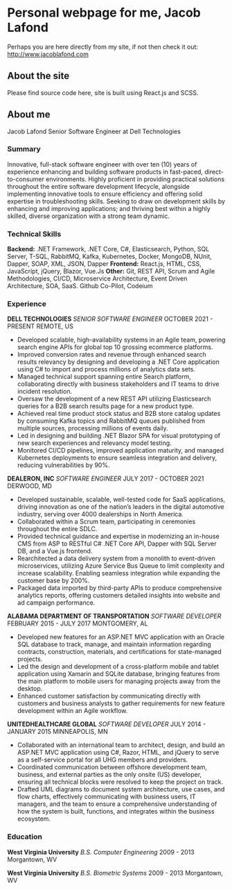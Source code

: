 # Personal webpage for me, Jacob Lafond

Perhaps you are here directly from my site, if not then check it out: http://www.jacoblafond.com

## About the site

Please find source code here, site is built using React.js and SCSS.

## About me

Jacob Lafond
Senior Software Engineer at Dell Technologies

### Summary

Innovative, full-stack software engineer with over ten (10) years of experience enhancing and building 
software products in fast-paced, direct-to-consumer environments. Highly proficient in providing practical 
solutions throughout the entire software development lifecycle, alongside implementing innovative tools to 
ensure efficiency and offering solid expertise in troubleshooting skills. Seeking to draw on development skills 
by enhancing and improving applications; and thriving best within a highly skilled, diverse organization with a 
strong team dynamic.

### Technical Skills

**Backend:** .NET Framework, .NET Core, C#, Elasticsearch, Python, SQL Server, T-SQL, RabbitMQ, Kafka, 
Kubernetes, Docker, MongoDB, NUnit, Dapper, SOAP, XML, JSON, Dapper 
**Frontend:** React.js, HTML, CSS, JavaScript, jQuery, Blazor, Vue.Js 
**Other:** Git, REST API, Scrum and Agile Methodologies, CI/CD, Microservice Architecture, Event Driven 
Architecture, SOA, SaaS. Github Co-Pilot, Codeium 

### Experience

**DELL TECHNOLOGIES**
_SENIOR SOFTWARE ENGINEER_
OCTOBER 2021 - PRESENT 
REMOTE, US 

- Developed scalable, high-availability systems in an Agile team, powering search engine APIs for 
global top 10 grossing ecommerce platforms. 
- Improved conversion rates and revenue through enhanced search results relevancy by designing 
and developing a .NET Core application using C# to import and process millions of analytics data 
sets. 
- Managed technical support spanning entire Search platform, collaborating directly with business 
stakeholders and IT teams to drive incident resolution. 
- Oversaw the development of a new REST API utilizing Elasticsearch queries for a B2B search 
results page for a new product type. 
- Achieved real time product stock status and B2B store catalog updates by consuming Kafka 
topics and RabbitMQ queues published from multiple sources, processing millions of events 
daily. 
- Led in designing and building .NET Blazor SPA for visual prototyping of new search experiences 
and relevancy model testing. 
- Monitored CI/CD pipelines, improved application maturity, and managed Kubernetes 
deployments to ensure seamless integration and delivery, reducing vulnerabilities by 90%.

**DEALERON, INC** 
_SOFTWARE ENGINEER_ 
JULY 2017 - OCTOBER 2021 
DERWOOD, MD

- Developed sustainable, scalable, well-tested code for SaaS applications, driving innovation as one of 
the nation’s leaders in the digital automotive industry, serving over 4000 dealerships in North America.  
- Collaborated within a Scrum team, participating in ceremonies throughout the entire SDLC. 
- Provided technical guidance and expertise in modernizing an in-house CMS from ASP to RESTful 
C# .NET Core API, Dapper with SQL Server DB, and a Vue.js frontend. 
- Rearchitected a data delivery system from a monolith to event-driven microservices, utilizing Azure 
Service Bus Queue to limit complexity and increase scalability. Enabling seamless integration while 
expanding the customer base by 200%. 
- Packaged data imported by third-party APIs to produce comprehensive analytics reports, offering 
customers detailed insights into website and ad campaign performance.

**ALABAMA DEPARTMENT OF TRANSPORTATION**
_SOFTWARE DEVELOPER_
FEBRUARY 2015 - JULY 2017 
MONTGOMERY, AL 

- Developed new features for an ASP.NET MVC application with an Oracle SQL database to track, 
manage, and maintain information regarding contracts, construction, materials, and 
certifications for state-managed projects. 
- Led the design and development of a cross-platform mobile and tablet application using Xamarin 
and SQLite database, bringing features from the main platform to mobile users for managing 
projects away from the desktop. 
- Enhanced customer satisfaction by communicating directly with customers and business 
analysts to gather requirements for new feature development within an Agile workflow. 

**UNITEDHEALTHCARE GLOBAL** 
_SOFTWARE DEVELOPER_ 
JULY 2014 - JANUARY 2015 
MINNEAPOLIS, MN 

- Collaborated with an international team to architect, design, and build an ASP.NET MVC application 
using C#, Razor, HTML, and jQuery to serve as a self-service portal for all UHG members and providers. 
- Coordinated communication between offshore development team, business, and external parties as 
the only onsite (US) developer, ensuring all technical blocks were resolved to keep the project on 
track. 
- Drafted UML diagrams to document system architecture, use cases, and flow charts, effectively 
communicating with business users, IT managers, and the team to ensure a comprehensive 
understanding of how the system is built, functions, and integrates within the business ecosystem. 

### Education

**West Virginia University**
_B.S. Computer Engineering_ 
2009 - 2013 
Morgantown, WV 

**West Virginia University** 
_B.S. Biometric Systems_
2009 - 2013 
Morgantown, WV